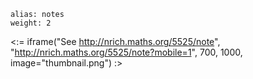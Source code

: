 ````
alias: notes
weight: 2
````

<:= iframe("See http://nrich.maths.org/5525/note", "http://nrich.maths.org/5525/note?mobile=1", 700, 1000, image="thumbnail.png") :>